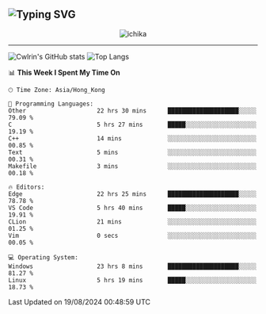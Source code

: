 ![Typing SVG](https://readme-typing-svg.demolab.com?font=Jost&size=24&pause=1000&color=7799EE&vCenter=true&multiline=true&random=false&width=435&height=100&lines=Hi+there;I'm+Sakurakouji+Nanaha;You+can+also+tell+me+Cwlrin%E2%98%86)
---
<p align="center">
  <img src="https://image.cwlrin.wiki/images/2024/06/17/Happy-Birthday2023---.png" alt="ichika" border="0" />
</p>

---
![Cwlrin's GitHub stats](https://github-readme-stats.vercel.app/api?username=cwlrin&show_icons=true&theme=buefy)
![Top Langs](https://github-readme-stats.vercel.app/api/top-langs/?username=cwlrin&layout=compact&hide=html,css)

<!--START_SECTION:waka-->
📊 **This Week I Spent My Time On** 

```text
🕑︎ Time Zone: Asia/Hong_Kong

💬 Programming Languages: 
Other                    22 hrs 30 mins      ████████████████████░░░░░   79.09 % 
C                        5 hrs 27 mins       █████░░░░░░░░░░░░░░░░░░░░   19.19 % 
C++                      14 mins             ░░░░░░░░░░░░░░░░░░░░░░░░░   00.85 % 
Text                     5 mins              ░░░░░░░░░░░░░░░░░░░░░░░░░   00.31 % 
Makefile                 3 mins              ░░░░░░░░░░░░░░░░░░░░░░░░░   00.18 % 

🔥 Editors: 
Edge                     22 hrs 25 mins      ████████████████████░░░░░   78.78 % 
VS Code                  5 hrs 40 mins       █████░░░░░░░░░░░░░░░░░░░░   19.91 % 
CLion                    21 mins             ░░░░░░░░░░░░░░░░░░░░░░░░░   01.25 % 
Vim                      0 secs              ░░░░░░░░░░░░░░░░░░░░░░░░░   00.05 % 

💻 Operating System: 
Windows                  23 hrs 8 mins       ████████████████████░░░░░   81.27 % 
Linux                    5 hrs 19 mins       █████░░░░░░░░░░░░░░░░░░░░   18.73 % 
```


 Last Updated on 19/08/2024 00:48:59 UTC
<!--END_SECTION:waka-->
